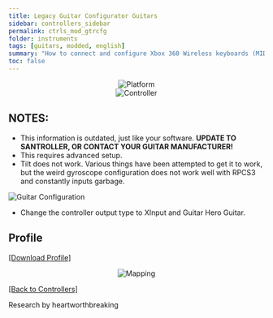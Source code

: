 ```yaml
---
title: Legacy Guitar Configurator Guitars
sidebar: controllers_sidebar
permalink: ctrls_mod_gtrcfg
folder: instruments
tags: [guitars, modded, english]
summary: "How to connect and configure Xbox 360 Wireless keyboards (MIDI) on RPCS3."
toc: false
---
```


<div align="center"> <img src="https://rb3pc.milohax.org/images/instruments/plat/lgc.png" alt="Platform" title="Platform"></div>

<div align="center"> <img src="https://rb3pc.milohax.org/images/instruments/cont/rcmgtrs.png" alt="Controller" title="Controller"></div>

## NOTES:

* This information is outdated, just like your software. **UPDATE TO SANTROLLER, OR CONTACT YOUR GUITAR MANUFACTURER!**
* This requires advanced setup.
* Tilt does not work. Various things have been attempted to get it to work, but the weird gyroscope configuration does not work well with RPCS3 and constantly inputs garbage.

![Guitar Configuration](https://rb3pc.milohax.org/images/instruments/xtra/gtrcfg/picolpguitarconfigurator.png "Guitar Configurator")  

* Change the controller output type to XInput and Guitar Hero Guitar.

## Profile

[[Download Profile]](https://github.com/hmxmilohax/rb3-pc/raw/refs/heads/main/downloads/instrument-repo/Wii%20Guitar%20Hero%20Les%20Paul%20%5BPi%20Pico%5D.7z)

<div align="center"> <img src="https://rb3pc.milohax.org/images/instruments/maps/picolpmapping.png" alt="Mapping" title="Mapping"></div>

[[Back to Controllers]](https://rb3pc.milohax.org/ctrls#instrument-list)

Research by heartworthbreaking